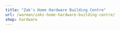 ```yaml
---
title: "Zak's Home Hardware Building Centre"
url: /warman/zaks-home-hardware-building-centre/
shop: hardware
---
```

